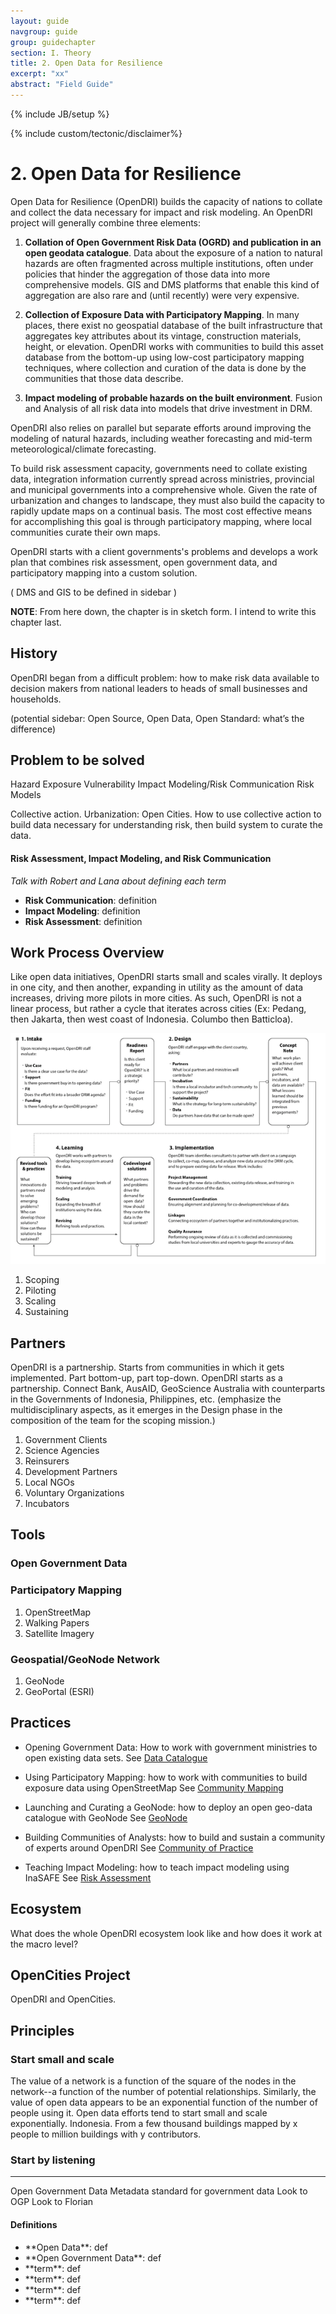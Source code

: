 ```yaml
---
layout: guide
navgroup: guide
group: guidechapter
section: I. Theory
title: 2. Open Data for Resilience
excerpt: "xx"
abstract: "Field Guide"
---
```

{% include JB/setup %}

<!-- disclaimer -->
{% include custom/tectonic/disclaimer%}


# 2.	Open Data for Resilience

Open Data for Resilience (OpenDRI) builds the capacity of nations to collate and collect the data necessary for impact and risk modeling. An OpenDRI project will generally combine three elements: 

1. **Collation of Open Government Risk Data (OGRD) and publication in an open geodata catalogue**. Data about the exposure of a nation to natural hazards are often fragmented across multiple institutions, often under policies that hinder the aggregation of those data into more comprehensive models. GIS and DMS platforms that enable this kind of aggregation are also rare and (until recently) were very expensive.

2. **Collection of Exposure Data with Participatory Mapping**. In many places, there exist no geospatial database of the built infrastructure that aggregates key attributes about its vintage, construction materials, height, or elevation. OpenDRI works with communities to build this asset database from the bottom-up using low-cost participatory mapping techniques, where collection and curation of the data is done by the communities that those data describe.

3. **Impact modeling of probable hazards on the built environment**. Fusion and Analysis of all risk data into models that drive investment in DRM.

OpenDRI also relies on parallel but separate efforts around improving the modeling of natural hazards, including weather forecasting and mid-term meteorological/climate forecasting. 

To build risk assessment capacity, governments need to collate existing data, integration information currently spread across ministries, provincial and municipal governments into a comprehensive whole. Given the rate of urbanization and changes to landscape, they must also build the capacity to rapidly update maps on a continual basis. The most cost effective means for accomplishing this goal is through participatory mapping, where local communities curate their own maps. 

OpenDRI starts with a client governments's problems and develops a work plan that combines risk assessment, open government data, and participatory mapping into a custom solution.


<!-- sidebar DMS and GIS -->
( DMS and GIS to be defined in sidebar )


<!-- warning/disclaimer -->
<div class="message-box info">
<p><strong>NOTE</strong>: From here down, the chapter is in sketch form. I intend to write this chapter last.</p>
</div>



## History
OpenDRI began from a difficult problem: how to make risk data available to decision makers from national leaders to heads of small businesses and households. 

<!-- sidebar -->
(potential sidebar: Open Source, Open Data, Open Standard: what’s the difference)



## Problem to be solved

Hazard
Exposure
Vulnerability
Impact Modeling/Risk Communication
Risk Models

Collective action. Urbanization: Open Cities. How to use collective action to build data necessary for understanding risk, then build system to curate the data. 

<!-- Info Box -->
<div class="info-box image-right adapted width-250px">
<h4>Risk Assessment, Impact Modeling, and Risk Communication</h4>
<p><em>Talk with Robert and Lana about defining each term</em></p>
<ul>
	<li><strong>Risk Communication</strong>: definition</li>
	<li><strong>Impact Modeling</strong>: definition</li>
	<li><strong>Risk Assessment</strong>: definition</li>
</ul>
</div>

## Work Process Overview
Like open data initiatives, OpenDRI starts small and scales virally. It deploys in one city, and then another, expanding in utility as the amount of data increases, driving more pilots in more cities. As such, OpenDRI is not a linear process, but rather a cycle that iterates across cities (Ex: Pedang, then Jakarta, then west coast of Indonesia. Columbo then Batticloa).

![alt text](/assets/images/opendri_workflow.png "OpenDRI Workflow")

1.	Scoping
2.	Piloting
3.	Scaling
4.	Sustaining

## Partners
OpenDRI is a partnership. Starts from communities in which it gets implemented. Part bottom-up, part top-down.
OpenDRI starts as a partnership. Connect Bank, AusAID, GeoScience Australia with counterparts in the Governments of Indonesia, Philippines, etc. (emphasize the multidisciplinary aspects, as it emerges in the Design phase in the composition of the team for the scoping mission.)

1.	Government Clients
2.	Science Agencies
3.	Reinsurers
4.	Development Partners
5.	Local NGOs
6.	Voluntary Organizations
7.	Incubators

## Tools

### Open Government Data

### Participatory Mapping
1.	OpenStreetMap
2.	Walking Papers
3.	Satellite Imagery

### Geospatial/GeoNode Network
1.	GeoNode
2.	GeoPortal (ESRI)

## Practices

* Opening Government Data: How to work with government ministries to open existing data sets.
See [Data Catalogue](datacatalogue.html)

* Using Participatory Mapping: how to work with communities to build exposure data using OpenStreetMap
See [Community Mapping](communitymapping.html)

* Launching and Curating a GeoNode: how to deploy an open geo-data catalogue with GeoNode
See [GeoNode](geonode.html)

* Building Communities of Analysts: how to build and sustain a community of experts around OpenDRI
See [Community of Practice](communityofpractice.html)

* Teaching Impact Modeling: how to teach impact modeling using InaSAFE
See [Risk Assessment](riskassessment.html)

## Ecosystem
What does the whole OpenDRI ecosystem look like and how does it work at the macro level?

## OpenCities Project
OpenDRI and OpenCities. 

## Principles

### Start small and scale
The value of a network is a function of the square of the nodes in the network--a function of the number of potential relationships. Similarly, the value of open data appears to be an exponential function of the number of people using it. Open data efforts tend to start small and scale exponentially. Indonesia. From a few thousand buildings mapped by x people to million buildings with y contributors. 

### Start by listening

---

Open Government Data
Metadata standard for government data
Look to OGP
Look to Florian

<!-- Info Box -->
<div class="info-box image-right adapted width-250px">
<h4>Definitions</h4>
<ul>
	<li>**Open Data**: def</li>
	<li>**Open Government Data**: def</li>
	<li>**term**: def</li>
	<li>**term**: def</li>
	<li>**term**: def</li>
	<li>**term**: def</li>
</ul>
</div>

